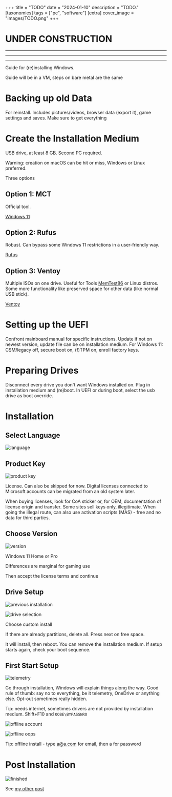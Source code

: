 +++
title = "TODO"
date = "2024-01-10"
description = "TODO."
[taxonomies]
tags = ["pc", "software"]
[extra]
cover_image = "images/TODO.png"
+++

# **UNDER CONSTRUCTION**
---
---
---

Guide for (re)installing Windows.

Guide will be in a VM, steps on bare metal are the same

# Backing up old Data

For reinstall.
Includes pictures/videos, browser data (export it), game settings and saves.
Make sure to get everything

# Create the Installation Medium

USB drive, at least 8 GB. Second PC required.

Warning: creation on macOS can be hit or miss, Windows or Linux preferred.

Three options

## Option 1: MCT

Official tool.

[Windows 11](https://www.microsoft.com/en-us/software-download/windows11)

## Option 2: Rufus

Robust. Can bypass some Windows 11 restrictions in a user-friendly way.

[Rufus](https://rufus.ie/en/)

## Option 3: Ventoy

Multiple ISOs on one drive.
Useful for Tools [MemTest86](https://www.memtest86.com/) or Linux distros.
Some more functionality like preserved space for other data (like normal USB stick).

[Ventoy](https://www.ventoy.net/en/index.html)

# Setting up the UEFI

Confront mainboard manual for specific instructions.
Update if not on newest version, update file can be on installation medium.
For Windows 11: CSM/legacy off, secure boot on, (f)TPM on, enroll factory keys.

# Preparing Drives

Disconnect every drive you don't want Windows installed on.
Plug in installation medium and (re)boot.
In UEFI or during boot, select the usb drive as boot override.

# Installation

## Select Language

![language](/images/windows-install/setup-language.png)

## Product Key

![product key](/images/windows-install/setup-key.png)

License. Can also be skipped for now.
Digital licenses connected to Microsoft accounts can be migrated from an old system later.

When buying licenses, look for CoA sticker or, for OEM, documentation of license origin and transfer. Some sites sell keys only, illegitimate. When going the illegal route, can also use activation scripts (MAS) - free and no data for third parties.

## Choose Version

![version](/images/windows-install/setup-version.png)

Windows 11 Home or Pro

Differences are marginal for gaming use

Then accept the license terms and continue

## Drive Setup

![previous installation](/images/windows-install/setup-disks-written.png)

![drive selection](/images/windows-install/setup-disks-free.png)

Choose custom install

If there are already partitions, delete all.
Press next on free space.

It will install, then reboot. You can remove the installation medium.
If setup starts again, check your boot sequence.

## First Start Setup

![telemetry](/images/windows-install/post-setup-telemetry.png)

Go through installation, Windows will explain things along the way.
Good rule of thumb: say no to everything, be it telemetry, OneDrive or anything else. Opt-out sometimes really hidden.

Tip: needs internet, sometimes drivers are not provided by installation medium. Shift+F10 and `OOBE\BYPASSNRO`

![offline account](/images/windows-install/post-setup-ms-account.png)

![offline oops](/images/windows-install/post-setup-oops.png)

Tip: offline install - type a@a.com for email, then a for password

# Post Installation

![finished](/images/windows-install/finished-install.png)

See [my other post](@/setting-up-windows.md)

